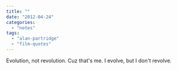 ```yaml
---
title: ""
date: "2012-04-24"
categories: 
  - "notes"
tags: 
  - "alan-partridge"
  - "film-quotes"
---
```


Evolution, not revolution. Cuz that's me. I evolve, but I don't revolve.
